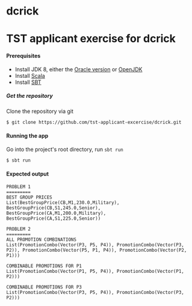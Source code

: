 # dcrick
# TST applicant exercise for dcrick

#### Prerequisites

- Install JDK 8, either the [Oracle version](http://www.oracle.com/technetwork/java/javase/downloads/jdk8-downloads-2133151.html) or [OpenJDK](http://openjdk.java.net/projects/jdk8/)
- Install [Scala](http://scala-lang.org/download/)
- Install [SBT](http://www.scala-sbt.org/download.html)

##### Get the repository
Clone the repository via git

```sh
$ git clone https://github.com/tst-applicant-excercise/dcrick.git
```

#### Running the app

Go into the project's root directory, run `sbt run`

```sh
$ sbt run
```

#### Expected output

```
PROBLEM 1
=========
BEST GROUP PRICES
List(BestGroupPrice(CB,M1,230.0,Military), BestGroupPrice(CB,S1,245.0,Senior), BestGroupPrice(CA,M1,200.0,Military), BestGroupPrice(CA,S1,225.0,Senior))

PROBLEM 2
=========
ALL PROMOTION COMBINATIONS
List(PromotionCombo(Vector(P3, P5, P4)), PromotionCombo(Vector(P3, P2)), PromotionCombo(Vector(P5, P1, P4)), PromotionCombo(Vector(P2, P1)))

COMBINABLE PROMOTIONS FOR P1
List(PromotionCombo(Vector(P1, P5, P4)), PromotionCombo(Vector(P1, P2)))

COMBINABLE PROMOTIONS FOR P3
List(PromotionCombo(Vector(P3, P5, P4)), PromotionCombo(Vector(P3, P2)))
```
